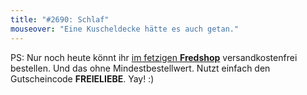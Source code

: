 ```yaml
---
title: "#2690: Schlaf"
mouseover: "Eine Kuscheldecke hätte es auch getan."
---
```


PS:
Nur noch heute könnt ihr <a href="http://fred-o-mat.spreadshirt.net" title="Fredshop">im fetzigen <strong>Fredshop</strong></a> versandkostenfrei bestellen.
Und das ohne Mindestbestellwert.
Nutzt einfach den Gutscheincode <strong>FREIELIEBE</strong>.
Yay!
:)

